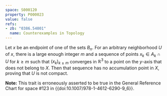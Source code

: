 ```yaml
---
space: S000120
property: P000023
value: false
refs:
- zb: "0386.54001"
  name: Counterexamples in Topology
---
```


Let $x$ be an endpoint of one of the sets $B_n$.
For an arbitrary neighborhood $U$ of $x$, there is a large enough integer $m$ and a sequence of points $x_k\in A_k\cap U$ for $k\ge m$ such that $(x_k)_{k\ge m}$ converges in $\mathbb R^3$ to a point on the $y$-axis that does not belong to $X$.
Then that sequence has no accumulation point in $X$, proving that $U$ is not compact.


**Note:** This trait is erroneously asserted to be true in the General Reference Chart for space #123 in
{{doi:10.1007/978-1-4612-6290-9_6}}.
